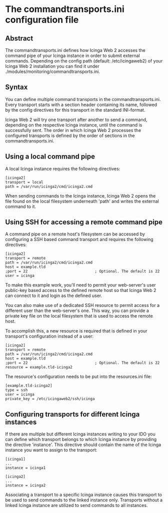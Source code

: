 # <a id="commandtransports"></a> The commandtransports.ini configuration file

## Abstract

The commandtransports.ini defines how Icinga Web 2 accesses the command pipe of
your Icinga instance in order to submit external commands. Depending on the
config path (default: /etc/icingaweb2) of your Icinga Web 2 installation you can
find it under ./modules/monitoring/commandtransports.ini.

## Syntax

You can define multiple command transports in the commandtransports.ini. Every
transport starts with a section header containing its name, followed by the
config directives for this transport in the standard INI-format.

Icinga Web 2 will try one transport after another to send a command, depending
on the respective Icinga instance, until the command is successfully sent. The
order in which Icinga Web 2 processes the configured transports is defined by
the order of sections in the commandtransports.ini.

## Using a local command pipe

A local Icinga instance requires the following directives:

````
[icinga2]
transport = local
path = /var/run/icinga2/cmd/icinga2.cmd
````

When sending commands to the Icinga instance, Icinga Web 2 opens the file found
on the local filesystem underneath 'path' and writes the external command to it.

## Using SSH for accessing a remote command pipe

A command pipe on a remote host's filesystem can be accessed by configuring a
SSH based command transport and requires the following directives:

````
[icinga2]
transport = remote
path = /var/run/icinga2/cmd/icinga2.cmd
host = example.tld
;port = 22                              ; Optional. The default is 22
user = icinga
````

To make this example work, you'll need to permit your web-server's user
public-key based access to the defined remote host so that Icinga Web 2 can
connect to it and login as the defined user.

You can also make use of a dedicated SSH resource to permit access for a
different user than the web-server's one. This way, you can provide a private
key file on the local filesystem that is used to access the remote host.

To accomplish this, a new resource is required that is defined in your
transport's configuration instead of a user:

````
[icinga2]
transport = remote
path = /var/run/icinga2/cmd/icinga2.cmd
host = example.tld
;port = 22                              ; Optional. The default is 22
resource = example.tld-icinga2
````

The resource's configuration needs to be put into the resources.ini file:

````
[example.tld-icinga2]
type = ssh
user = icinga
private_key = /etc/icingaweb2/ssh/icinga
````

## Configuring transports for different Icinga instances

If there are multiple but different Icinga instances writing to your IDO you can
define which transport belongs to which Icinga instance by providing the
directive 'instance'. This directive should contain the name of the Icinga
instance you want to assign to the transport:

````
[icinga1]
...
instance = icinga1

[icinga2]
...
instance = icinga2
````

Associating a transport to a specific Icinga instance causes this transport to
be used to send commands to the linked instance only. Transports without a
linked Icinga instance are utilized to send commands to all instances.